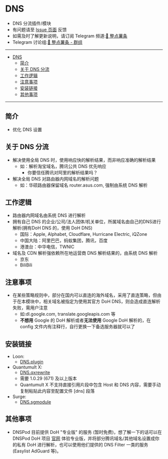 # DNS
  * DNS 分流插件/模块
  * 有问题请至 [Issue 页面](https://github.com/VirgilClyne/VirgilClyne/issues) 反馈
  * 如需及时了解更新说明，请订阅 Telegram 频道:[🍟 整点薯条](https://t.me/GetSomeFriesChannel)
  * Telegram 讨论组:[🍟 整点薯条 - 群组](https://t.me/GetSomeFries)

---

- [DNS](#dns)
  - [简介](#简介)
  - [关于 DNS 分流](#关于-dns-分流)
  - [工作逻辑](#工作逻辑)
  - [注意事项](#注意事项)
  - [安装链接](#安装链接)
  - [其他事项](#其他事项)

---
## 简介
  * 优化 DNS 设置

## 关于 DNS 分流
  * 解决使用全局 DNS 时，使用响应快的解析结果，而非响应准确的解析结果
    * 如：解析淘宝域名，腾讯公共 DNS 优先响应
      * 你要信任腾讯对阿里的解析结果吗？
  * 解决全局 DNS 对路由器内网域名的解析问题
    * 如：华硕路由器保留域名 router.asus.com, 强制由系统 DNS 解析

## 工作逻辑
  * 路由器内网域名由系统 DNS 进行解析
  * 拥有自己 DNS 的企业/公司/法人团体/机关单位，所属域名由自己的DNS进行解析(拥有DoH DNS 的，使用 DoH DNS)
    * 国际：Apple, Alphabet, Cloudflare, Hurricane Electric, iQZone
    * 中国大陆：阿里巴巴，蚂蚁集团，腾讯，百度
    * 港澳台：中华电信，TWNIC
  * 域名及 CDN 解析强依赖所在地运营商 DNS 解析结果的，由系统 DNS 解析
    * 京东
    * BiliBili

## 注意事项
  * 在某些策略规则中，部分在国内可以直连的海外域名，采用了直连策略，但由于在本模块中，相关域名被指定为使用其官方 DoH DNS，则会造成直连解析失败，需用户注意
    * 如:dl.google.com, translate.googleapis.com 等
    * **不想用** Google 的 DoH 解析或者**无法使用** Google DoH 解析的，在 config 文件内有注释行，自行更换一下备选服务器就可以了

## 安装链接
  * Loon:
    * [DNS.plugin](./DNS.plugin?raw=true "🌐 DNS for Router and Companys")
  * Quantumult X:
    * [DNS.qxrewrite](./DNS.qxrewrite?raw=true "🌐 DNS for Router and Companys")
    * 需要 1.0.29 (671) 及以上版本
    * Quantumult X 不支持直接引用片段中包含 Host 和 DNS 内容，需要手动复制粘贴此内容至配置文件 [dns] 段落
  * Surge:
    * [DNS.sgmodule](./DNS.sgmodule?raw=true "🌐 DNS for Router and Companys")

## 其他事项
  * DNSPod 目前提供 DoH "专业版" 的服务 (暂时免费)，想了解一下的话可以在 DNSPod DoH 项目 [官网](https://dns.pub/) 体验专业版，并将部分腾讯域名/其他域名设置成你的私有 DoH 进行解析，也可以使用他们提供的 DNS Filter 一类的服务 (Easylist AdGuard 等)。
